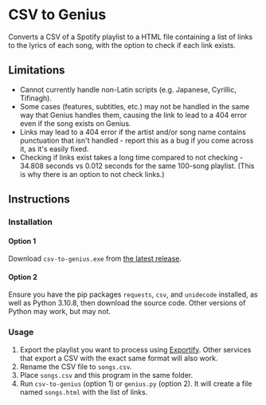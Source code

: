 # CSV to Genius
 Converts a CSV of a Spotify playlist to a HTML file containing a list of links to the lyrics of each song, with the option to check if each link exists.

## Limitations
- Cannot currently handle non-Latin scripts (e.g. Japanese, Cyrillic, Tifinagh).
- Some cases (features, subtitles, etc.) may not be handled in the same way that Genius handles them, causing the link to lead to a 404 error even if the song exists on Genius.
- Links may lead to a 404 error if the artist and/or song name contains punctuation that isn't handled - report this as a bug if you come across it, as it's easily fixed.
- Checking if links exist takes a long time compared to not checking - 34.808 seconds vs 0.012 seconds for the same 100-song playlist. (This is why there is an option to not check links.)

## Instructions
### Installation
#### Option 1
Download `csv-to-genius.exe` from [the latest release](https://github.com/suntooth/csv-to-genius/releases/latest).

#### Option 2
Ensure you have the pip packages `requests`, `csv`, and `unidecode` installed, as well as Python 3.10.8, then download the source code. Other versions of Python may work, but may not.

### Usage
1. Export the playlist you want to process using [Exportify](https://exportify.app/). Other services that export a CSV with the exact same format will also work.
2. Rename the CSV file to `songs.csv`.
3. Place `songs.csv` and this program in the same folder.
4. Run `csv-to-genius` (option 1) or `genius.py` (option 2). It will create a file named `songs.html` with the list of links.
